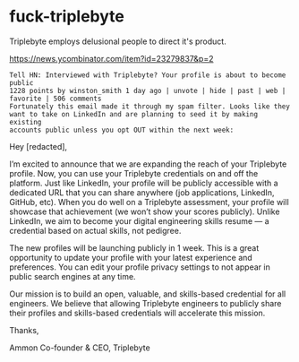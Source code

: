 # fuck-triplebyte

Triplebyte employs delusional people to direct it's product.


https://news.ycombinator.com/item?id=23279837&p=2

 	
	Tell HN: Interviewed with Triplebyte? Your profile is about to become public
	1228 points by winston_smith 1 day ago | unvote | hide | past | web | favorite | 506 comments
	Fortunately this email made it through my spam filter. Looks like they
	want to take on LinkedIn and are planning to seed it by making existing
	accounts public unless you opt OUT within the next week:

Hey [redacted],

I’m excited to announce that we are expanding the reach of your Triplebyte profile. Now, you can use your Triplebyte credentials on and off the platform. Just like LinkedIn, your profile will be publicly accessible with a dedicated URL that you can share anywhere (job applications, LinkedIn, GitHub, etc). When you do well on a Triplebyte assessment, your profile will showcase that achievement (we won’t show your scores publicly). Unlike LinkedIn, we aim to become your digital engineering skills resume — a credential based on actual skills, not pedigree.

The new profiles will be launching publicly in 1 week. This is a great opportunity to update your profile with your latest experience and preferences. You can edit your profile privacy settings to not appear in public search engines at any time.

Our mission is to build an open, valuable, and skills-based credential for all engineers. We believe that allowing Triplebyte engineers to publicly share their profiles and skills-based credentials will accelerate this mission.

Thanks,

Ammon Co-founder & CEO, Triplebyte
